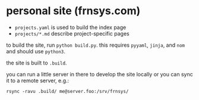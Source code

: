 # personal site (frnsys.com)

- `projects.yaml` is used to build the index page
- `projects/*.md` describe project-specific pages

to build the site, run `python build.py`. this requires `pyyaml`, `jinja`, and `nom` and should use `python3`.

the site is built to `.build`.

you can run a little server in there to develop the site locally or you can sync it to a remote server, e.g.:

    rsync -ravu .build/ me@server.foo:/srv/frnsys/